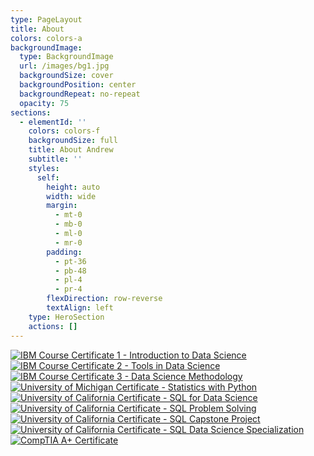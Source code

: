 ```yaml
---
type: PageLayout
title: About
colors: colors-a
backgroundImage:
  type: BackgroundImage
  url: /images/bg1.jpg
  backgroundSize: cover
  backgroundPosition: center
  backgroundRepeat: no-repeat
  opacity: 75
sections:
  - elementId: ''
    colors: colors-f
    backgroundSize: full
    title: About Andrew
    subtitle: ''
    styles:
      self:
        height: auto
        width: wide
        margin:
          - mt-0
          - mb-0
          - ml-0
          - mr-0
        padding:
          - pt-36
          - pb-48
          - pl-4
          - pr-4
        flexDirection: row-reverse
        textAlign: left
    type: HeroSection
    actions: []
---
```


[![IBM Course Certificate 1 - Introduction to Data Science](/images/ibm1.png)](/images/whatisdatascience.pdf)
[![IBM Course Certificate 2 - Tools in Data Science](/images/ibm2.png)](/images/toolsfordatascience.pdf)
[![IBM Course Certificate 3 - Data Science Methodology](/images/ibm3.png)](/images/datasciencemethodology.pdf)
[![University of Michigan Certificate - Statistics with Python](/images/statswithpython.png)](/images/statswithpython.pdf)
[![University of California Certificate - SQL for Data Science](/images/cert_sql_for_data_science.png)](/images/sql_for_data_science_cert.pdf)
[![University of California Certificate - SQL Problem Solving](/images/sqlprobsolving.png)](/images/sqlprobsolving_cert.pdf)
[![University of California Certificate - SQL Capstone Project](/images/sqlcapstoneproject.png)](/images/sqlcapstoneproject.pdf)
[![University of California Certificate - SQL Data Science Specialization](/images/sql_datascience.png)](/images/sqlspecialization.pdf)
[![CompTIA A+ Certificate](/images/comptia.png)](/images/comptiaAplus.pdf)
